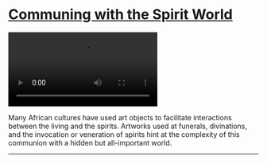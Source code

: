 # [Communing with the Spirit World](http://artsmia.github.io/griot/#/stories/380)

<video src='http://cdn.dx.artsmia.org/videos/AfricanGalleries_CommuningwiththeSpiritWorld_iPad.mp4'></video>

Many African cultures have used art objects to facilitate interactions between the living and the spirits. Artworks used at funerals, divinations, and the invocation or veneration of spirits hint at the complexity of this communion with a hidden but all-important world.

---
